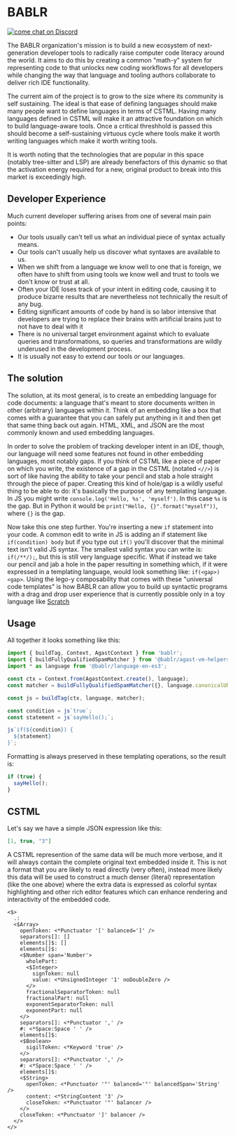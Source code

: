 # BABLR
[![come chat on Discord](https://img.shields.io/discord/1151914613089251388)](https://discord.gg/NfMNyYN6cX)

The BABLR organization's mission is to build a new ecosystem of next-generation developer tools to radically raise computer code literacy around the world. It aims to do this by creating a common "math-y" system for representing code to that unlocks new coding workflows for all developers while changing the way that language and tooling authors collaborate to deliver rich IDE functionality.

The current aim of the project is to grow to the size where its community is self sustaining. The ideal is that ease of defining languages should make many people want to define languages in terms of CSTML. Having many languages defined in CSTML will make it an attractive foundation on which to build language-aware tools. Once a critical threshhold is passed this should become a self-sustaining virtuous cycle where tools make it worth writing languages which make it worth writing tools.

It is worth noting that the technologies that are popular in this space (notably tree-sitter and LSP) are already benefactors of this dynamic so that the activation energy required for a new, original product to break into this market is exceedingly high.

## Developer Experience

Much current developer suffering arises from one of several main pain points:

- Our tools usually can't tell us what an individual piece of syntax actually means.
- Our tools can't usually help us discover what syntaxes are available to us.
- When we shift from a language we know well to one that is foreign, we often have to shift from using tools we know well and trust to tools we don't know or trust at all.
- Often your IDE loses track of your intent in editing code, causing it to produce bizarre results that are nevertheless not technically the result of any bug.
- Editing significant amounts of code by hand is so labor intensive that developers are trying to replace their brains with artificial brains just to not have to deal with it
- There is no universal target environment against which to evaluate queries and transformations, so queries and transformations are wildly underused in the development process.
- It is usually not easy to extend our tools *or* our languages.

## The solution

The solution, at its most general, is to create an embedding language for code documents: a language that's meant to store documents written in other (arbitrary) languages within it. Think of an embedding like a box that comes with a guarantee that you can safely put anything in it and then get that same thing back out again. HTML, XML, and JSON are the most commonly known and used embedding languages. 

In order to solve the problem of tracking developer intent in an IDE, though, our language will need some features not found in other embedding languages, most notably gaps. If you think of CSTML like a piece of paper on which you write, the existence of a gap in the CSTML (notated `<//>`) is sort of like having the ability to take your pencil and stab a hole straight through the piece of paper. Creating this kind of hole/gap is a wildly useful thing to be able to do: it's basically the purpose of any templating language. In JS you might write `console.log('Hello, %s', 'myself')`. In this case `%s` is the gap. But in Python it would be `print("Hello, {}".format("myself"))`, where `{}` is the gap.

Now take this one step further. You're inserting a new `if` statement into your code. A common edit to write in JS is adding an if statement like `if(condition) body` but if you type out `if()` you'll discover that the minimal text isn't valid JS syntax. The smallest valid syntax you can write is: `if(/**/);`, but this is still very language specific. What if instead we take our pencil and jab a hole in the paper resulting in something which, if it were expressed in a templating language, would look something like: `if(<gap>)<gap>`. Using the lego-y composability that comes with these "universal code templates" is how BABLR can allow you to build up syntactic programs with a drag and drop user experience that is currently possible only in a toy language like [Scratch](https://scratch.mit.edu/projects/editor/)

## Usage

All together it looks something like this:

```js
import { buildTag, Context, AgastContext } from 'bablr';
import { buildFullyQualifiedSpamMatcher } from '@bablr/agast-vm-helpers';
import * as language from '@bablr/language-en-es3';

const ctx = Context.from(AgastContext.create(), language);
const matcher = buildFullyQualifiedSpamMatcher({}, language.canonicalURL, 'Expression');

const js = buildTag(ctx, language, matcher);

const condition = js`true`;
const statement = js`sayHello();`;

js`if(${condition}) {
  ${statement}
}`;
```

Formatting is always preserved in these templating operations, so the result is:

```js
if (true) {
  sayHello();
}
```

## CSTML

Let's say we have a simple JSON expression like this:
```json
[1, true, "3"]
```

A CSTML represention of the same data will be much more verbose, and it will always contain the complete original text embedded inside it. This is not a format that you are likely to read directly (very often), instead more likely this data will be used to construct a much denser (literal) representation (like the one above) where the extra data is expressed as colorful syntax highlighting and other rich editor features which can enhance rendering and interactivity of the embedded code.

```cstml
<$>
  .:
  <$Array>
    openToken: <*Punctuator '[' balanced=']' />
    separators[]: []
    elements[]$: []
    elements[]$:
    <$Number span='Number'>
      wholePart:
      <$Integer>
        signToken: null
        value: <*UnsignedInteger '1' noDoubleZero />
      </>
      fractionalSeparatorToken: null
      fractionalPart: null
      exponentSeparatorToken: null
      exponentPart: null
    </>
    separators[]: <*Punctuator ',' />
    #: <*Space:Space ' ' />
    elements[]$:
    <$Boolean>
      sigilToken: <*Keyword 'true' />
    </>
    separators[]: <*Punctuator ',' />
    #: <*Space:Space ' ' />
    elements[]$:
    <$String>
      openToken: <*Punctuator '"' balanced='"' balancedSpan='String' />
      content: <*StringContent '3' />
      closeToken: <*Punctuator '"' balancer />
    </>
    closeToken: <*Punctuator ']' balancer />
  </>
</>
```
